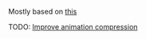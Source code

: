 Mostly based on [this](https://vkguide.dev/docs/extra-chapter/asset_system/)

TODO: [Improve animation compression](https://takinginitiative.wordpress.com/2020/03/07/an-idiots-guide-to-animation-compression/)